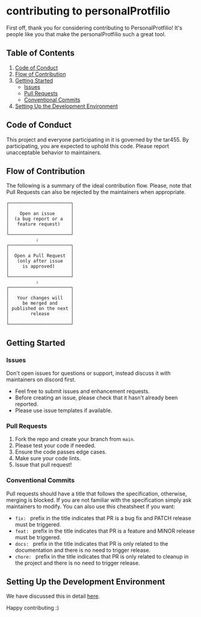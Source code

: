 # contributing to personalProtfilio

First off, thank you for considering contributing to PersonalProtfilio! It's people like you that make the personalProtfilio such a great tool.

## Table of Contents

1. [Code of Conduct](#code-of-conduct)
2. [Flow of Contribution](#flow-of-contribution)
3. [Getting Started](#getting-started)
   - [Issues](#issues)
   - [Pull Requests](#pull-requests)
   - [Conventional Commits](#conventional-commits)
4. [Setting Up the Development Environment](#setting-up-the-development-environment)

## Code of Conduct

This project and everyone participating in it is governed by the tar455. By participating, you are expected to uphold this code. Please report unacceptable behavior to maintainers.

## Flow of Contribution

The following is a summary of the ideal contribution flow. Please, note that Pull Requests can also be rejected by the maintainers when appropriate.


    ┌───────────────────────┐
    │                       │
    │    Open an issue      │
    │  (a bug report or a   │
    │   feature request)    │
    │                       │
    └───────────────────────┘
               ⇩
    ┌───────────────────────┐
    │                       │
    │  Open a Pull Request  │
    │   (only after issue   │
    │     is approved)      │
    │                       │
    └───────────────────────┘
               ⇩
    ┌───────────────────────┐
    │                       │
    │   Your changes will   │
    │     be merged and     │
    │ published on the next │
    │        release        │
    │                       │
    └───────────────────────┘

## Getting Started

### Issues

Don't open issues for questions or support, instead discuss it with maintainers on discord first.

- Feel free to submit issues and enhancement requests.
- Before creating an issue, please check that it hasn't already been reported.
- Please use issue templates if available.

### Pull Requests

1. Fork the repo and create your branch from `main`.
2. Please test your code if needed.
3. Ensure the code passes edge cases.
4. Make sure your code lints.
5. Issue that pull request!

### Conventional Commits

Pull requests should have a title that follows the specification, otherwise, merging is blocked. If you are not familiar with the specification simply ask maintainers to modify. You can also use this cheatsheet if you want:

- `fix: ` prefix in the title indicates that PR is a bug fix and PATCH release must be triggered.
- `feat: ` prefix in the title indicates that PR is a feature and MINOR release must be triggered.
- `docs: ` prefix in the title indicates that PR is only related to the documentation and there is no need to trigger release.
- `chore: ` prefix in the title indicates that PR is only related to cleanup in the project and there is no need to trigger release.

## Setting Up the Development Environment

We have discussed this in detail [here](README.md).

Happy contributing :)